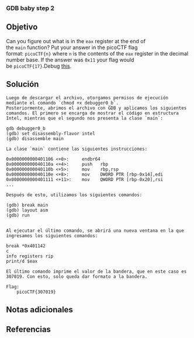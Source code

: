 ### GDB baby step 2
## Objetivo
Can you figure out what is in the `eax` register at the end of the `main` function? Put your answer in the picoCTF flag format: `picoCTF{n}` where `n` is the contents of the `eax` register in the decimal number base. If the answer was `0x11` your flag would be `picoCTF{17}`.Debug [this](https://artifacts.picoctf.net/c/520/debugger0_b).
## Solución 
```shell
Luego de descargar el archivo, otorgamos permisos de ejecución mediante el comando `chmod +x debugger0_b`. 
Posteriormente, abrimos el archivo con GDB y aplicamos los siguientes comandos. El primero se encarga de mostrar el código en estructura Intel, mientras que el segundo nos presenta la clase `main`:

gdb debugger0_b
(gdb) set disassembly-flavor intel
(gdb) disassemble main

La clase `main` contiene las siguientes instrucciones:

0x0000000000401106 <+0>:     endbr64
0x000000000040110a <+4>:     push   rbp
0x000000000040110b <+5>:     mov    rbp,rsp
0x000000000040110e <+8>:     mov    DWORD PTR [rbp-0x14],edi
0x0000000000401111 <+11>:    mov    QWORD PTR [rbp-0x20],rsi
...

Después de esto, utilizamos los siguientes comandos:

(gdb) break main
(gdb) layout asm
(gdb) run


Al ejecutar el último comando, se abrirá una nueva ventana en la que ingresamos los siguientes comandos:

break *0x401142
c
info registers rip
print/d $eax

El último comando imprime el valor de la bandera, que en este caso es 307019. Con esto, solo queda dar formato a la bandera.

Flag:
	picoCTF{307019}
```
## Notas adicionales

## Referencias